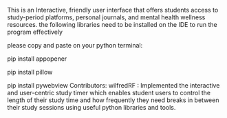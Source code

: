This is an Interactive, friendly user interface that offers students access to study-period platforms, personal journals, and mental health wellness resources.
the following libraries need to be installed on the IDE to run the program effectively

please copy and paste on your python terminal:



pip install appopener


pip install pillow



pip install pywebview
Contributors: 
wilfredRF : Implemented the interactive and user-centric study timer which enables student users to control the length of their study time and
            how frequently they need breaks in between their study sessions using useful python libraries and tools. 
